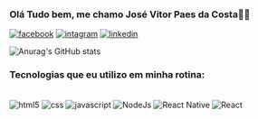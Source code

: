 

### Olá Tudo bem, me chamo José Vitor Paes da Costa👨‍💻

[![facebook](https://img.shields.io/badge/Facebook-1877F2?style=for-the-badge&logo=facebook&logoColor=white)](https://www.facebook.com/jvpaescs/)
[![intagram](https://img.shields.io/badge/Instagram-E4405F?style=for-the-badge&logo=instagram&logoColor=white)](https://www.instagram.com/jvpaes._/)
[![linkedin](https://img.shields.io/badge/LinkedIn-0077B5?style=for-the-badge&logo=linkedin&logoColor=white)](https://www.linkedin.com/public-profile/settings?lipi=urn%3Ali%3Apage%3Ad_flagship3_profile_self_edit_contact-info%3BTBKEQO3RRV20b4zHYSJX0A%3D%3D)

![Anurag's GitHub stats](https://github-readme-stats.vercel.app/api?username=jvpower&show_icons=true&theme=dracula)

### Tecnologias que eu utilizo em minha rotina:

<div stile="display: inline_block"><br/>
    <img align="center" alt="html5" src="https://img.shields.io/badge/HTML5-E34F26?style=for-the-badge&logo=html5&logoColor=white" />
    <img align="center" alt="css" src="https://img.shields.io/badge/CSS3-1572B6?style=for-the-badge&logo=css3&logoColor=white" />
    <img align="center" alt="javascript" src="https://img.shields.io/badge/JavaScript-F7DF1E?style=for-the-badge&logo=javascript&logoColor=black" />
    <img align="center" alt="NodeJs" src="https://img.shields.io/badge/Node.js-43853D?style=for-the-badge&logo=node.js&logoColor=white" />
    <img align="center" alt="React Native" src="https://img.shields.io/badge/React_Native-20232A?style=for-the-badge&logo=react&logoColor=61DAFB" />
    <img align="center" alt="React" src="https://img.shields.io/badge/React-20232A?style=for-the-badge&logo=react&logoColor=61DAFB" />
</div>
